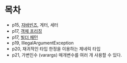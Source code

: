# 목차
- p15, [자바빈즈](https://github.com/boboram/TIL/blob/main/JAVA/%EC%9D%B4%ED%8E%99%ED%8B%B0%EB%B8%8C-%EC%9E%90%EB%B0%94-%EC%99%84%EB%B2%BD-%EA%B3%B5%EB%9E%B5/%EC%95%84%EC%9D%B4%ED%85%9C-2-%EC%99%84%EB%B2%BD%EA%B3%B5%EB%9E%B5/6-%EC%9E%90%EB%B0%94%EB%B9%88.md), 게터, 세터
- p17, [객체 프리징](https://github.com/boboram/TIL/blob/main/JAVA/%EC%9D%B4%ED%8E%99%ED%8B%B0%EB%B8%8C-%EC%9E%90%EB%B0%94-%EC%99%84%EB%B2%BD-%EA%B3%B5%EB%9E%B5/%EC%95%84%EC%9D%B4%ED%85%9C-2-%EC%99%84%EB%B2%BD%EA%B3%B5%EB%9E%B5/7-%EA%B0%9D%EC%B2%B4-%ED%94%84%EB%A6%AC%EC%A7%95.md)
- p17, [빌더 패턴](https://github.com/boboram/TIL/blob/main/JAVA/%EC%9D%B4%ED%8E%99%ED%8B%B0%EB%B8%8C-%EC%9E%90%EB%B0%94-%EC%99%84%EB%B2%BD-%EA%B3%B5%EB%9E%B5/%EC%95%84%EC%9D%B4%ED%85%9C-2-%EC%99%84%EB%B2%BD%EA%B3%B5%EB%9E%B5/8-%EB%B9%8C%EB%8D%94-%ED%8C%A8%ED%84%B4.md)
- p19, IllegalArgumentException
- p20, 재귀적인 타입 한정을 이용하는 제네릭 타입
- p21, 가변인수 (varargs) 매개변수를 여러 개 사용할 수 있다.
